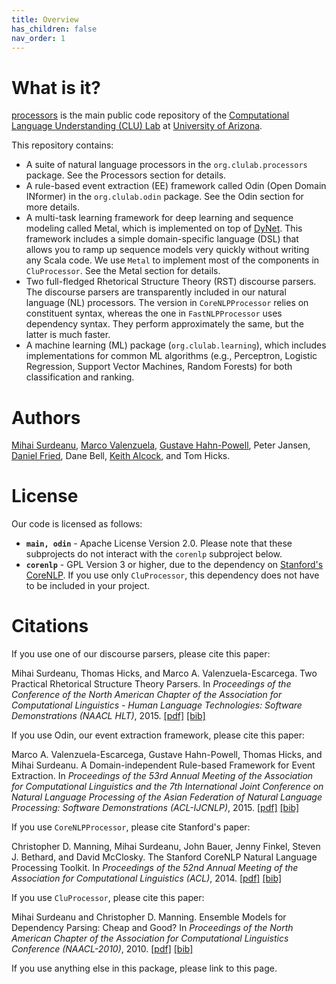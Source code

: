 ```yaml
---
title: Overview
has_children: false
nav_order: 1
---
```


# What is it?

[processors](https://github.com/clulab/processors) is the main public code repository of the [Computational Language Understanding (CLU) Lab](http://clulab.org) at [University of Arizona](http://www.arizona.edu). 

This repository contains:

+ A suite of natural language processors in the `org.clulab.processors` package. See the Processors section for details.
+ A rule-based event extraction (EE) framework called Odin (Open Domain INformer) in the `org.clulab.odin` package. See the Odin section for more details.
+ A multi-task learning framework for deep learning and sequence modeling called Metal, which is implemented on top of [DyNet](https://dynet.readthedocs.io/en/latest/). This framework includes a simple domain-specific language (DSL) that allows you to ramp up sequence models very quickly without writing any Scala code. We use `Metal` to implement most of the components in `CluProcessor`. See the Metal section for details.
+ Two full-fledged Rhetorical Structure Theory (RST) discourse parsers. The discourse parsers are transparently included in our natural language (NL) processors. The version in `CoreNLPProcessor` relies on constituent syntax, whereas the one in `FastNLPProcessor` uses dependency syntax. They perform approximately the same, but the latter is much faster.
+ A machine learning (ML) package (`org.clulab.learning`), which includes implementations for common ML algorithms (e.g., Perceptron, Logistic Regression, Support Vector Machines, Random Forests) for both classification and ranking.

# Authors

[Mihai Surdeanu](http://surdeanu.info/mihai/), [Marco Valenzuela](https://github.com/marcovzla), [Gustave Hahn-Powell](https://github.com/myedibleenso), Peter Jansen, [Daniel Fried](http://www.cs.arizona.edu/~dfried/), Dane Bell, [Keith Alcock](http://www.keithalcock.com), and Tom Hicks.

# License

Our code is licensed as follows:
+ **`main, odin`** - Apache License Version 2.0. Please note that these subprojects do not interact with the `corenlp` subproject below.
+ **`corenlp`** - GPL Version 3 or higher, due to the dependency on [Stanford's CoreNLP](http://stanfordnlp.github.io/CoreNLP/). If you use only `CluProcessor`, this dependency does not have to be included in your project.


# Citations

If you use one of our discourse parsers, please cite this paper:

Mihai Surdeanu, Thomas Hicks, and Marco A. Valenzuela-Escarcega. Two Practical Rhetorical Structure Theory Parsers. In *Proceedings of the Conference of the North American Chapter of the Association for Computational Linguistics - Human Language Technologies: Software Demonstrations (NAACL HLT)*, 2015. [[pdf]](http://surdeanu.info/mihai/papers/naacl2015-discourse.pdf) [[bib]](http://surdeanu.info/mihai/papers/naacl2015-discourse.bib)

If you use Odin, our event extraction framework, please cite this paper:

Marco A. Valenzuela-Escarcega, Gustave Hahn-Powell, Thomas Hicks, and Mihai Surdeanu. A Domain-independent Rule-based Framework for Event Extraction. In *Proceedings of the 53rd Annual Meeting of the Association for Computational Linguistics and the 7th International Joint Conference on Natural Language Processing of the Asian Federation of Natural Language Processing: Software Demonstrations (ACL-IJCNLP)*, 2015. [[pdf]](http://surdeanu.info/mihai/papers/acl2015.pdf) [[bib]](http://surdeanu.info/mihai/papers/acl2015.bib)

If you use `CoreNLPProcessor`, please cite Stanford's paper:

Christopher D. Manning, Mihai Surdeanu, John Bauer, Jenny Finkel, Steven J. Bethard, and David McClosky. The Stanford CoreNLP Natural Language Processing Toolkit. In *Proceedings of the 52nd Annual Meeting of the Association for Computational Linguistics (ACL)*, 2014. [[pdf]](http://surdeanu.info/mihai/papers/acl2014-corenlp.pdf) [[bib]](http://surdeanu.info/mihai/papers/acl2014-corenlp.bib)

If you use `CluProcessor`, please cite this paper:

Mihai Surdeanu and Christopher D. Manning. Ensemble Models for Dependency Parsing: Cheap and Good? In *Proceedings of the North American Chapter of the Association for Computational Linguistics Conference (NAACL-2010)*, 2010. [[pdf]](http://surdeanu.info/mihai/papers/naacl10-parsing.pdf) [[bib]](http://surdeanu.info/mihai/papers/naacl10-parsing-surdeanu.bib)

If you use anything else in this package, please link to this page.


